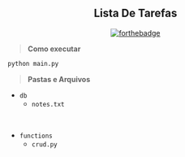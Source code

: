 <div align="center">

## Lista De Tarefas

</div>


<div align="center">

[![forthebadge](https://forthebadge.com/images/badges/made-with-python.svg)](https://forthebadge.com)

</div>


> **Como executar**

```py
python main.py
```

> **Pastas e Arquivos**
* `db`
    * `notes.txt`
    
<br>

* `functions`
    * `crud.py`